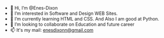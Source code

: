 - 👋 Hi, I’m @Enes-Dixon
- 👀 I’m interested in Software and Design WEB Sites.
- 🌱 I’m currently learning HTML and CSS. And Also I am good at Python.
- 💞️ I’m looking to collaborate on Education and future career
- 📫 It's my mail: enesdixonn@gmail.com
